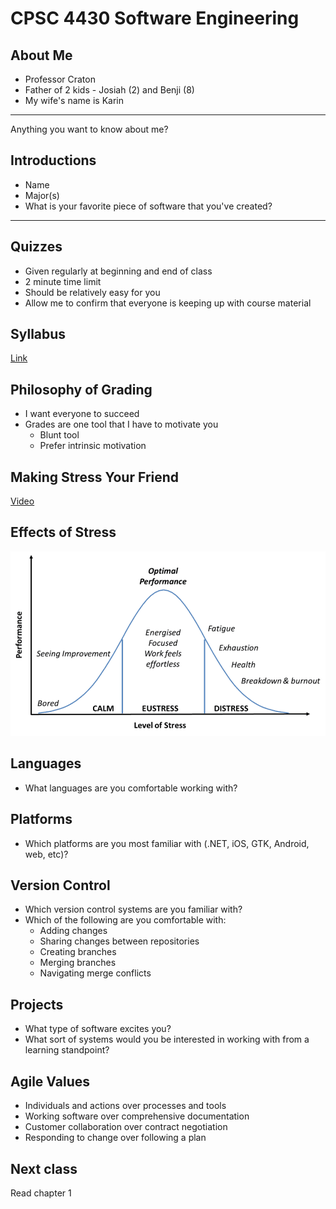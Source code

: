 CPSC 4430 Software Engineering
==============================

About Me
--------

- Professor Craton
- Father of 2 kids - Josiah (2) and Benji (8)
- My wife's name is Karin

---

Anything you want to know about me?

Introductions
-------------

- Name
- Major(s)
- What is your favorite piece of software that you've created?

---

Quizzes
-------

- Given regularly at beginning and end of class
- 2 minute time limit
- Should be relatively easy for you
- Allow me to confirm that everyone is keeping up with course material

Syllabus
--------

[Link](../syllabus.html)

Philosophy of Grading
---------------------

- I want everyone to succeed
- Grades are one tool that I have to motivate you
    - Blunt tool
    - Prefer intrinsic motivation
    
Making Stress Your Friend
-------------------------

[Video](https://www.youtube.com/watch?v=RcGyVTAoXEU)

Effects of Stress
-----------------

![Yerkes-Dodson curve](media/yerkes-dodson.png)

Languages
---------

- What languages are you comfortable working with?

Platforms
---------

- Which platforms are you most familiar with (.NET, iOS, GTK, Android, web, etc)?

Version Control
---------------

- Which version control systems are you familiar with?
- Which of the following are you comfortable with:
    - Adding changes
    - Sharing changes between repositories
    - Creating branches
    - Merging branches
    - Navigating merge conflicts

Projects
--------

- What type of software excites you?
- What sort of systems would you be interested in working with from a learning standpoint?

Agile Values
------------

- Individuals and actions over processes and tools
- Working software over comprehensive documentation
- Customer collaboration over contract negotiation
- Responding to change over following a plan

Next class
----------

Read chapter 1
